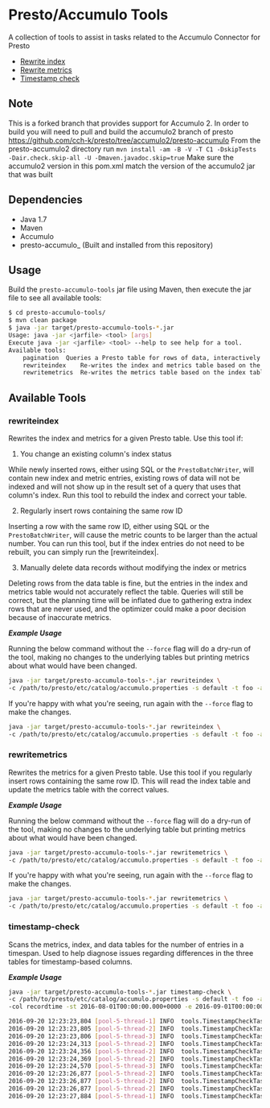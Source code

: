 <!---
Copyright 2016 Bloomberg L.P.

Licensed under the Apache License, Version 2.0 (the "License");
you may not use this file except in compliance with the License.
You may obtain a copy of the License at

    http://www.apache.org/licenses/LICENSE-2.0

Unless required by applicable law or agreed to in writing, software
distributed under the License is distributed on an "AS IS" BASIS,
WITHOUT WARRANTIES OR CONDITIONS OF ANY KIND, either express or implied.
See the License for the specific language governing permissions and
limitations under the License.
-->
# Presto/Accumulo Tools

A collection of tools to assist in tasks related to the Accumulo Connector for Presto

* [Rewrite index](#rewriteindex)
* [Rewrite metrics](#rewritemetrics)
* [Timestamp check](#timestamp-check)

## Note
This is a forked branch that provides support for Accumulo 2. In order to build you will need to pull and build the accumulo2 branch of presto https://github.com/cch-k/presto/tree/accumulo2/presto-accumulo
From the presto-accumulo2 directory run `mvn install -am -B -V -T C1 -DskipTests -Dair.check.skip-all -U -Dmaven.javadoc.skip=true`
Make sure the accumulo2 version in this pom.xml match the version of the accumulo2 jar that was built

## Dependencies
* Java 1.7
* Maven
* Accumulo
* presto-accumulo_ (Built and installed from this repository)

## Usage
Build the `presto-accumulo-tools` jar file using Maven, then execute the jar file to see all available tools:

```bash
$ cd presto-accumulo-tools/
$ mvn clean package
$ java -jar target/presto-accumulo-tools-*.jar 
Usage: java -jar <jarfile> <tool> [args]
Execute java -jar <jarfile> <tool> --help to see help for a tool.
Available tools:
    pagination  Queries a Presto table for rows of data, interactively displaying the results in pages
    rewriteindex    Re-writes the index and metrics table based on the data table
    rewritemetrics  Re-writes the metrics table based on the index table
```

## Available Tools

### rewriteindex
Rewrites the index and metrics for a given Presto table.  Use this tool if:

1. You change an existing column's index status

While newly inserted rows, either using SQL or the `PrestoBatchWriter`, will contain new index and metric entries, existing rows of data will not be indexed and will not show up in the result set of a query that uses that column's index.  Run this tool to rebuild the index and correct your table.

2. Regularly insert rows containing the same row ID

Inserting a row with the same row ID, either using SQL or the `PrestoBatchWriter`, will cause the metric counts to be larger than the actual number.  You can run this tool, but if the index entries do not need to be rebuilt, you can simply run the [rewriteindex|.

3. Manually delete data records without modifying the index or metrics

Deleting rows from the data table is fine, but the entries in the index and metrics table would not accurately reflect the table.  Queries will still be correct, but the planning time will be inflated due to gathering extra index rows that are never used, and the optimizer could make a poor decision because of inaccurate metrics.

__*Example Usage*__

Running the below command without the `--force` flag will do a dry-run of the tool, making no changes to the underlying tables but printing metrics about what would have been changed.

```bash
java -jar target/presto-accumulo-tools-*.jar rewriteindex \
-c /path/to/presto/etc/catalog/accumulo.properties -s default -t foo -a private
```
If you're happy with what you're seeing, run again with the `--force` flag to make the changes.
```bash
java -jar target/presto-accumulo-tools-*.jar rewriteindex \
-c /path/to/presto/etc/catalog/accumulo.properties -s default -t foo -a private --force
```

### rewritemetrics 
Rewrites the metrics for a given Presto table.  Use this tool if you regularly insert rows containing the same row ID.  This will read the index table and update the metrics table with the correct values.

__*Example Usage*__

Running the below command without the `--force` flag will do a dry-run of the tool, making no changes to the underlying table but printing metrics about what would have been changed.

```bash
java -jar target/presto-accumulo-tools-*.jar rewritemetrics \
-c /path/to/presto/etc/catalog/accumulo.properties -s default -t foo -a private
```
If you're happy with what you're seeing, run again with the `--force` flag to make the changes.
```bash
java -jar target/presto-accumulo-tools-*.jar rewritemetrics \
-c /path/to/presto/etc/catalog/accumulo.properties -s default -t foo -a private --force
```

### timestamp-check
Scans the metrics, index, and data tables for the number of entries in a timespan.  Used to help diagnose issues regarding differences in the three tables for timestamp-based columns.

__*Example Usage*__


```bash
java -jar target/presto-accumulo-tools-*.jar timestamp-check \
-c /path/to/presto/etc/catalog/accumulo.properties -s default -t foo -a private \
-col recordtime -st 2016-08-01T00:00:00.000+0000 -e 2016-09-01T00:00:00.000+0000

2016-09-20 12:23:23,804 [pool-5-thread-1] INFO  tools.TimestampCheckTask: Getting data count
2016-09-20 12:23:23,805 [pool-5-thread-2] INFO  tools.TimestampCheckTask: Getting index count
2016-09-20 12:23:23,806 [pool-5-thread-3] INFO  tools.TimestampCheckTask: Getting metric count
2016-09-20 12:23:24,313 [pool-5-thread-2] INFO  tools.TimestampCheckTask: Number of rows in index table is 25764
2016-09-20 12:23:24,356 [pool-5-thread-2] INFO  tools.TimestampCheckTask: Number of index ranges is 25764
2016-09-20 12:23:24,369 [pool-5-thread-2] INFO  tools.TimestampCheckTask: Number of distinct index ranges is 25764
2016-09-20 12:23:24,570 [pool-5-thread-3] INFO  tools.TimestampCheckTask: Number of rows from metrics table is 25764
2016-09-20 12:23:26,877 [pool-5-thread-2] INFO  tools.TimestampCheckTask: Number of rows from data table via index is 25764
2016-09-20 12:23:26,877 [pool-5-thread-2] INFO  tools.TimestampCheckTask: Number of rows from data table outside the time range is 0
2016-09-20 12:23:26,877 [pool-5-thread-2] INFO  tools.TimestampCheckTask: Number of rows in the index not scanned from the table is 0
2016-09-20 12:23:27,884 [pool-5-thread-1] INFO  tools.TimestampCheckTask: Number of rows from data table is 25764
```

